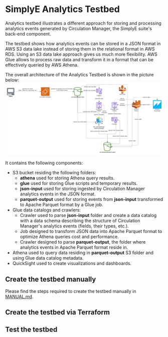 # SimplyE Analytics Testbed

Analytics testbed illustrates a different approach for storing and processing analytics events generated by Circulation Manager, the SimplyE suite's back-end component.

The testbed shows how analytics events can be stored in a JSON format in AWS S3 data lake instead of storing them in the relational format in AWS RDS.
Using an S3 data lake approach gives us much more flexibility. AWS Glue allows to process raw data and transform it in a format that can be effectively queried by AWS Athena.

The overall architecture of the Analytics Testbed is shown in the picture below:
  ![Analytics Testbed architecture](docs/images/00-analytics-testbed.png "Analytics Testbed architecture")

It contains the following components:
* S3 bucket residing the following folders:
  * **athena** used for storing Athena query results.
  * **glue** used for storing Glue scripts and temporary results.
  * **json-input** used for storing ingested by Circulation Manager analytics events in the JSON format.
  * **parquet-output** used for storing events from **json-input** transformed to Apache Parquet format by a Glue job.
* Glue data catalogs and crawlers:
  * Crawler used to parse **json-input** folder and create a data catalog with a data schema describing the structure of Circulation Manager's analytics events (fields, their types, etc.).
  * Job designed to transform JSON data into Apache Parquet format to optimize Athena queries cost and performance.
  * Crawler designed to parse **parquet-output**, the folder where analytics events in Apache Parquet format reside in.
* Athena used to query data residing in **parquet-output** S3 folder and using Glue data catalog metadata.
* QuickSight used to create visualizations and dashboards.

## Create the testbed manually
Please find the steps required to create the testbed manually in [MANUAL.md](docs/MANUAL.md).

## Create the testbed via Terraform

## Test the testbed